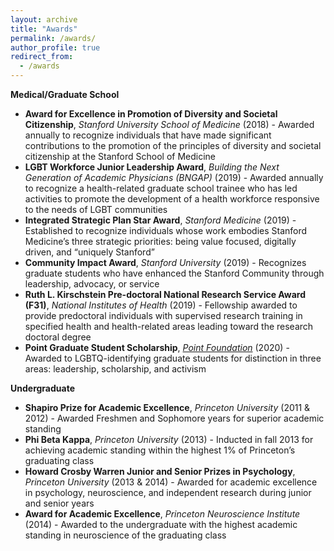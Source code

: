 ```yaml
---
layout: archive
title: "Awards"
permalink: /awards/
author_profile: true
redirect_from:
  - /awards
---
```

**Medical/Graduate School**

* **Award for Excellence in Promotion of Diversity and Societal Citizenship**, *Stanford University School of Medicine* (2018) - Awarded annually to recognize individuals that have made significant contributions to the promotion of the principles of diversity and societal citizenship at the Stanford School of Medicine
* **LGBT Workforce Junior Leadership Award**, *Building the Next Generation of Academic Physicians (BNGAP)* (2019) - Awarded annually to recognize a health-related graduate school trainee who has led activities to promote the development of a health workforce responsive to the needs of LGBT communities
* **Integrated Strategic Plan Star Award**, *Stanford Medicine* (2019) - Established to recognize individuals whose work embodies Stanford Medicine’s three strategic priorities: being value focused, digitally driven, and “uniquely Stanford”
* **Community Impact Award**, *Stanford University* (2019) - Recognizes graduate students who have enhanced the Stanford Community through leadership, advocacy, or service
* **Ruth L. Kirschstein Pre-doctoral National Research Service Award (F31)**, *National Institutes of Health* (2019) - Fellowship awarded to provide predoctoral individuals with supervised research training in specified health and health-related areas leading toward the research doctoral degree
* **Point Graduate Student Scholarship**, [*Point Foundation*](https://pointfoundation.org/) (2020) - Awarded to LGBTQ-identifying graduate students for distinction in three areas: leadership, scholarship, and activism

**Undergraduate**

* **Shapiro Prize for Academic Excellence**, *Princeton University* (2011 & 2012) - Awarded Freshmen and Sophomore years for superior academic standing 
* **Phi Beta Kappa**, *Princeton University* (2013) - Inducted in fall 2013 for achieving academic standing within the highest 1% of Princeton’s graduating class
* **Howard Crosby Warren Junior and Senior Prizes in Psychology**, *Princeton University* (2013 & 2014) - Awarded for academic excellence in psychology, neuroscience, and independent research during junior and senior years
* **Award for Academic Excellence**, *Princeton Neuroscience Institute* (2014) - Awarded to the undergraduate with the highest academic standing in neuroscience of the graduating class
